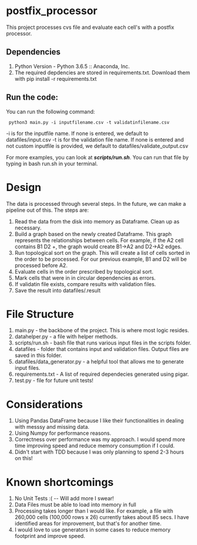 # postfix_processor

This project processes cvs file and evaluate each cell's with a postfix processor.

## Dependencies
1. Python Version - Python 3.6.5 :: Anaconda, Inc.
2. The required depdencies are stored in requirements.txt. Download them with pip install -r requirements.txt

## Run the code:
You can run the following command:
```
 python3 main.py -i inputfilename.csv -t validatinfilename.csv
```

-i is for the inputfile name. If none is entered, we default to datafiles/input.csv
-t is for the validation file name. If none is entered and not custom inputfile is provided, we default to datafiles/validate_output.csv

For more examples, you can look at ***scripts/run.sh***. You can run that file by typing in bash run.sh in your terminal.

# Design
The data is processed through several steps. In the future, we can make a pipeline out of this. The steps are:
1. Read the data from the disk into memory as Dataframe. Clean up as necessary.
2. Build a graph based on the newly created Dataframe. This graph represents the relationships between cells. For example, if the A2 cell contains B1 D2 +, the graph would create B1->A2 and D2->A2 edges.
3. Run topological sort on the graph. This will create a list of cells sorted in the order to be processed. For our previous example, B1 and D2 will be processed before A2.
4. Evaluate cells in the order prescribed by topological sort.
5. Mark cells that were in in circular dependencies as errors.
6. If validatin file exists, compare results with validation files.
7. Save the result into datafiles/<inputfile name>.result
  
# File Structure
1. main.py - the backbone of the project. This is where most logic resides. 
2. datahelper.py - a file with helper methods.
3. scripts/run.sh - bash file that runs various input files in the scripts folder.
4. datafiles - folder that contains input and validation files. Output files are saved in this folder.
5. datafiles/data_generator.py - a helpful tool that allows me to generate input files.
6. requirements.txt - A list of required dependecies generated using pigar.
7. test.py - file for future unit tests!

# Considerations
1. Using Pandas DataFrame because I like their functionalities in dealing with messsy and missing data.
2. Using Numpy for performance reasons.
3. Correctness over performance was my approach. I would spend more time improving speed and reduce memory consumption if I could.
4. Didn't start with TDD because I was only planning to spend 2-3 hours on this!

# Known shortcomings
1. No Unit Tests :( -- Will add more I swear!
2. Data Files must be able to load into memory in full
3. Processing takes longer than I would like. For example, a file with 260,000 cells (100,000 rows x 26) currently takes about 85 secs. I have identified areas for improvement, but that's for another time.
4. I would love to use generators in some cases to reduce memory footprint and improve speed.
